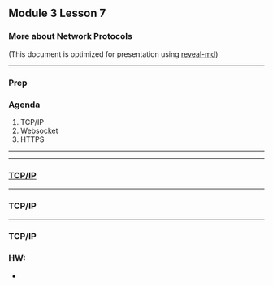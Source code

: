 ## Module 3 Lesson 7
### More about Network Protocols
(This document is optimized for presentation using [reveal-md](https://github.com/webpro/reveal-md))

---

### Prep

### Agenda
1. TCP/IP
2. Websocket
3. HTTPS
---


---
### [TCP/IP](https://he.wikipedia.org/wiki/TCP/IP)


---
### TCP/IP

---
### TCP/IP


### HW:
*